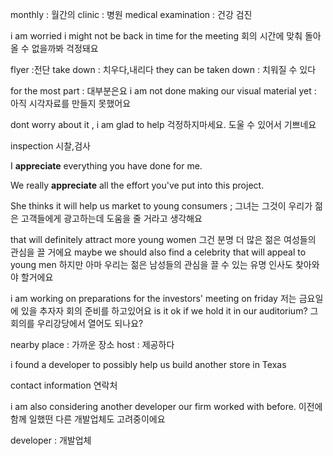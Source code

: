 monthly : 월간의
clinic : 병원
medical examination : 건강 검진

i am worried i might not be back in time for the meeting
회의 시간에 맞춰 돌아올 수 없을까봐 걱정돼요

flyer :전단 
take down : 치우다,내리다
they can be taken down : 치워질 수 있다

for the most part : 대부분은요
i am not done making our visual material yet : 아직 시각자료를 만들지 못했어요

dont worry about it , i am glad to help
걱정하지마세요. 도울 수 있어서 기쁘네요

inspection 시찰,검사


I **appreciate** everything you have done for me.

We really **appreciate** all the effort you've put into this project.

She thinks it will help us market to young consumers ;
그녀는 그것이 우리가 젊은 고객들에게 광고하는데 도움을 줄 거라고 생각해요

that will definitely attract more young women
그건 분명 더 많은 젊은 여성들의 관심을 끌 거에요
maybe we should also find a celebrity that will appeal to young men
하지만 아마 우리는 젊은 남성들의 관심을 끌 수 있는 유명 인사도 찾아와야 할거에요

i am working on preparations for the investors' meeting on friday
저는 금요일에 있을 추자자 회의 준비를 하고있어요
is it ok if we hold it in our auditorium?
그 회의를 우리강당에서 열어도 되나요?

nearby place : 가까운 장소
host : 제공하다

i found a developer to possibly help us build another store in Texas

contact information
연락처

i am also considering another developer our firm worked with before.
이전에 함께 일했떤 다른 개발업체도 고려중이에요

developer : 개발업체
